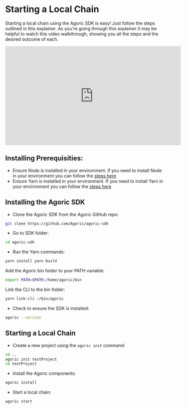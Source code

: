 # Starting a Local Chain
Starting a local chain using the Agoric SDK is easy! Just follow the steps outlined in this explainer. 
As you're going through this explainer it may be helpful to watch this video walkthrough, showing you all the steps and the desired outcome of each.
<iframe width="560" height="315" src="https://www.youtube.com/embed/XT1S4E1h-jM" title="YouTube video player" frameborder="0" allow="accelerometer; autoplay; clipboard-write; encrypted-media; gyroscope; picture-in-picture" allowfullscreen></iframe>

## Installing Prerequisities:
- Ensure Node is installed in your environment. If you need to install Node in your environment you can follow the [steps here](/guides/getting-started/#installing-nvm-and-node)
- Ensure Yarn is installed in your environment. If you need to install Yarn in your environment you can follow the [steps here](https://docs.agoric.com/guides/getting-started/#installing-yarn)

## Installing the Agoric SDK
- Clone the Agoric SDK from the Agoric GitHub repo:
 ```sh
git clone https://github.com/Agoric/agoric-sdk
```

- Go to SDK folder:
```sh
cd agoric-sdk
```

- Run the Yarn commands:
```sh
yarn install yarn build
```

Add the Agoric bin folder to your PATH variable:
```sh
export PATH=$PATH:/home/agoric/bin
```

Link the CLI to the bin folder:
```sh
yarn link-cli ~/bin/agoric
```

- Check to ensure the SDK is installed:
```sh
agoric --version
```

## Starting a Local Chain
- Create a new project using the `agoric init` command:
```sh
cd .. 
agoric init testProject
cd testProject
```

- Install the Agoric components:
```sh
agoric install
```

- Start a local chain:
```sh
agoric start
```
